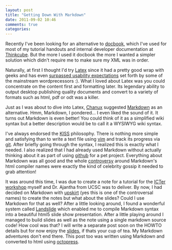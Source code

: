 ```yaml
---
layout: post
title: "Getting Down With Markdown"
date: 2011-09-02 10:46
comments: true
categories: 
---
```

Recently I've been looking for an alternative to  [docbook](http://docbook.org), which I've used for most of my tutorial handouts and internal developer documentation at [Thinkcube](http://thinkcube.com). But the more I used it docbook the more I wanted a simpler solution which didn't require me to make sure my XML was in order.

Naturally, at first I thought I'd try [Latex](http://latex-project.org) since it had a pretty good wrap with geeks and has even [surpassed usability expectations](http://openwetware.org/wiki/Word_vs._LaTeX) set forth by some of the mainstream wordprecessors :). What I loved about Latex was you could concentrate on the content first and formatting later. Its legendary ability to output desktop publishing quality documents and  convert to a variety of formats such as html, pdf or odt was a killer.

Just as I was about to dive into Latex, [Chanux](http://twitter.com/chanux) suggested [Markdown](http://daringfireball.net/projects/markdown) as an alternative. Hmm, Markdown, I pondered... I even liked the sound of it. It turns out Markdown is even better! You could think of it as a simplified wiki syntax but a better description would be to call it a WYSIWYG wiki syntax.

 I've always endorsed the [KISS](en.wikipedia.org/wiki/KISS_principle) philosophy. There is nothing more simple and satisfying than to write a text file using [vim](http://vim.org) and track its progress via [git](http://git-scm.com). After briefly going through the syntax, I realized this is exactly what I needed. I also realized that I had already used Markdown without actually thinking about it as part of using [github](http://github.com) for a pet project. Everything about Markdown was all good and the whole [controversy](http://www.zdnet.com/blog/violetblue/when-software-offends-the-pantyshot-package-controversy/509) around Markdown's html compiler names were exactly the kind of celebrity gossip it needed to grab attention! 

It was around this time, I was due to create a note for a tutorial for the [ICTer workshop](http://www.icter.org/UCSCConf/index.php/icter/ICTer2011/schedConf/workshops) myself and Dr. Ajantha from UCSC was to deliver. By now, I had decided on Markdown with [upskirt](https://github.com/chobie/upskirt) (yes this is one of the controversal names) to create the notes but what about the slides? Could I use Markdown for that as well? After a little looking around, I found a wonderful system called [Landslide](https://github.com/adamzap/landslide) which enabled me to compile Markdown syntax into a beautiful html5 slide show presentation. After a little playing around I managed to build slides as well as the note using a single markdown source code! How cool was that? I will write a separate post soon on the HOWTO details but for now enjoy the [slides](http://geekaholic.github.com/slides), if thats your cup of tea. My Markdown adventures don't end there. This post too was written using Markdown and converted to html using [octopress](http://octopress.org).


